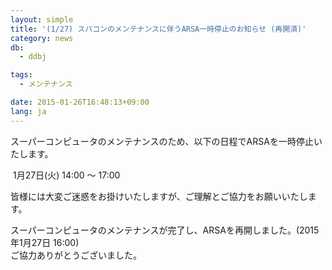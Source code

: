 ```yaml
---
layout: simple
title: '(1/27) スパコンのメンテナンスに伴うARSA一時停止のお知らせ (再開済)'
category: news
db:
  - ddbj

tags:
  - メンテナンス

date: 2015-01-26T16:48:13+09:00
lang: ja
---
```


<p>スーパーコンピュータのメンテナンスのため、以下の日程でARSAを一時停止いたします。</p>

<p><span class="icon_square"> 1月27日(火) 14:00 ～ 17:00</span></p>

<p>皆様には大変ご迷惑をお掛けいたしますが、ご理解とご協力をお願いいたします。</p>

<p><span class="font-red">スーパーコンピュータのメンテナンスが完了し、ARSAを再開しました。(2015年1月27日 16:00)</span><br><span class="font-red">ご協力ありがとうございました。</span></p>
